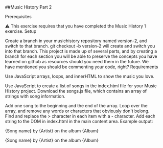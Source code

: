 ##Music History Part 2

Prerequisites

⚠️ This exercise requires that you have completed the Music History 1 exercise.
Setup

Create a branch in your musichistory repository named version-2, and switch to that branch. git checkout -b version-2 will create and switch you into that branch.
This project is made up of several parts, and by creating a branch for each section you will be able to preserve the concepts you have learned on github as resources should you need them in the future. We have mentioned you should be commenting your code, right?
Requirements

Use JavaScript arrays, loops, and innerHTML to show the music you love.

Use JavaScript to create a list of songs in the index.html file for your Music History project. Download the songs.js file, which contains an array of strings with song information.

Add one song to the beginning and the end of the array.
Loop over the array, and remove any words or characters that obviously don't belong.
Find and replace the > character in each item with a - character.
Add each string to the DOM in index.html in the main content area.
Example output:

{Song name} by {Artist} on the album {Album}

{Song name} by {Artist} on the album {Album}



